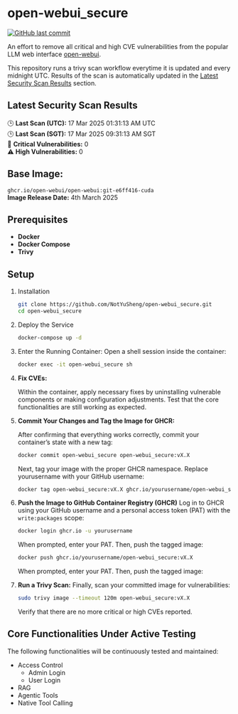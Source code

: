 # open-webui_secure

[![GitHub last commit](https://img.shields.io/github/last-commit/NotYuSheng/open-webui_secure?color=red)](#)

An effort to remove all critical and high CVE vulnerabilities from the popular LLM web interface [open-webui](https://github.com/open-webui/open-webui).

This repository runs a trivy scan workflow everytime it is updated and every midnight UTC. Results of the scan is automatically updated in the [Latest Security Scan Results](#latest-security-scan-results) section.

<!-- TRIVY_SCAN_RESULTS -->
## Latest Security Scan Results

🕒 **Last Scan (UTC):** 17 Mar 2025 01:31:13 AM UTC  
🕒 **Last Scan (SGT):** 17 Mar 2025 09:31:13 AM SGT  
🚨 **Critical Vulnerabilities:** 0  
⚠️ **High Vulnerabilities:** 0  
<!-- TRIVY_SCAN_END -->

## Base Image:
`ghcr.io/open-webui/open-webui:git-e6ff416-cuda`  
**Image Release Date:** 4th March 2025

## Prerequisites
- **Docker**
- **Docker Compose**
- **Trivy**

## Setup
1. Installation
   ```bash
   git clone https://github.com/NotYuSheng/open-webui_secure.git
   cd open-webui_secure
   ```
2. Deploy the Service
   ```bash
   docker-compose up -d
   ```
3. Enter the Running Container: Open a shell session inside the container:
   ```bash
   docker exec -it open-webui_secure sh
   ```
4. **Fix CVEs:**
   
   Within the container, apply necessary fixes by uninstalling vulnerable components or making configuration adjustments. Test that the core functionalities are still working as expected.
5. **Commit Your Changes and Tag the Image for GHCR:**
   
   After confirming that everything works correctly, commit your container’s state with a new tag:
   ```bash
   docker commit open-webui_secure open-webui_secure:vX.X
   ```
   Next, tag your image with the proper GHCR namespace. Replace yourusername with your GitHub username:
   ```bash
   docker tag open-webui_secure:vX.X ghcr.io/yourusername/open-webui_secure:vX.X
   ```
6. **Push the Image to GitHub Container Registry (GHCR)**
   Log in to GHCR using your GitHub username and a personal access token (PAT) with the `write:packages` scope:
   ```bash
   docker login ghcr.io -u yourusername
   ```
   When prompted, enter your PAT. Then, push the tagged image:
   ```bash
   docker push ghcr.io/yourusername/open-webui_secure:vX.X
   ```
   When prompted, enter your PAT. Then, push the tagged image:
7. **Run a Trivy Scan:** Finally, scan your committed image for vulnerabilities:
   ```bash
   sudo trivy image --timeout 120m open-webui_secure:vX.X
   ```
   Verify that there are no more critical or high CVEs reported.

## Core Functionalities Under Active Testing
The following functionalities will be continuously tested and maintained:
- Access Control
  - Admin Login
  - User Login
- RAG
- Agentic Tools
- Native Tool Calling
